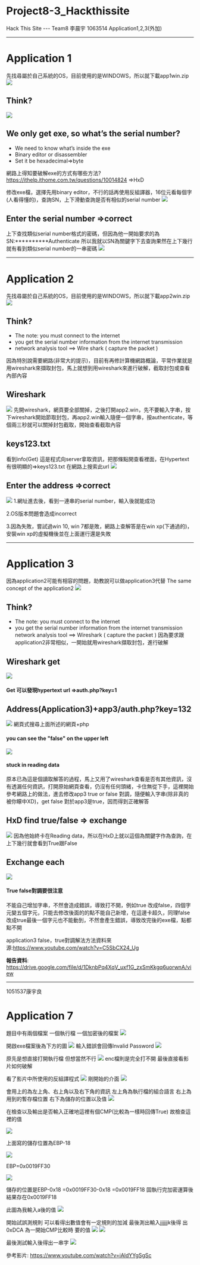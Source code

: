 # Project8-3_Hackthissite
Hack This Site --- Team8
李晨宇 1063514 Application1,2,3(外加)


---

# Application 1

先找尋屬於自己系統的OS，目前使用的是WINDOWS，所以就下載app1win.zip
![](https://i.imgur.com/olRptqx.png=60%px)

## Think?
![](https://i.imgur.com/i7Co9xV.png=60%px)

## We only get exe, so what’s the serial number?
* We need to know what’s inside the exe
* Binary editor or disassembler 
* Set it be hexadecimal=>byte


網路上得知要破解exe的方式有哪些方法?
https://ithelp.ithome.com.tw/questions/10014824
=>HxD

修改exe檔，選擇先用binary editor，不行的話再使用反組譯器，16位元看每個字(人看得懂的)，查詢SN，上下滑動查詢是否有相似的serial number
![](https://i.imgur.com/TFvrzTN.png)

## Enter the serial number =>correct
上下查找類似serial number格式的密碼，但因為他一開始要求的為SN:**********Authenticate 
所以我就以SN為關鍵字下去查詢果然在上下幾行就有看到類似serial number的一串密碼
![](https://i.imgur.com/xD6TYg8.png)


---

# Application 2
先找尋屬於自己系統的OS，目前使用的是WINDOWS，所以就下載app2win.zip
![](https://i.imgur.com/Qegz0BH.png)
## Think?
* The note: 
   you must connect to the internet
* you get the serial number information from the internet transmission
* network analysis tool ==> Wire shark ( capture the packet )

因為特別說需要網路(非常大的提示)，目前有再修計算機網路概論，平常作業就是用wireshark來擷取封包，馬上就想到用wireshark來進行破解，截取封包或查看內部內容
## Wireshark
![](https://i.imgur.com/C2mj3TE.png)
先開wireshark，網頁要全部關掉，之後打開app2.win，先不要輸入字串，按下wireshark開始節取封包，再app2.win輸入隨便一個字串，按authenticate，等個兩三秒就可以關掉封包截取，開始查看截取內容
## keys123.txt
看到info(Get) 這是程式向server拿取資訊，把那條點開查看裡面，在Hypertext 有很明顯的=>keys123.txt 在網路上搜索此url ![](https://i.imgur.com/mriHO0g.png=50%)

## Enter the address =>correct
![](https://i.imgur.com/wOBgmRW.png)
1.網址進去後，看到一連串的serial number，輸入後就能成功

2.OS版本問題會造成incorrect

3.因為失敗，嘗試過win 10, win 7都是敗，網路上查解答是在win xp(下通過的)，安裝win xp的虛擬機後並在上面運行還是失敗


---

# Application 3
因為application2可能有相容的問題，助教說可以做application3代替
The same concept of the application2
![](https://i.imgur.com/jsr91YC.png=50%px)
## Think?
* The note: you must connect to the internet
* you get the serial number information from the internet transmission network analysis tool ==> Wireshark ( capture the packet )
因為要求跟application2非常相似，一開始就用wireshark擷取封包，進行破解
## Wireshark get
![](https://i.imgur.com/x1iAYDu.png)
#### Get 可以發現hypertext url =>auth.php?key=1
## Address(Application3)+app3/auth.php?key=132
![](https://i.imgur.com/odRfTlN.png)
網頁式搜尋上面所述的網頁+php
#### you can see the "false" on the upper left

![](https://i.imgur.com/0kpUv04.png)
#### stuck in reading data
原本已為這是個讀取解答的過程，馬上又用了wireshark查看是否有其他資訊，沒有透漏任何資訊，打開原始網頁查看，仍沒有任何頭緒，卡住無從下手，這裡開始參考網路上的做法，進去修改app3 true or false 對調，隨便輸入字串(除非真的被你矇中XD)，get false 對於app3是true，因而得到正確解答
## HxD find true/false => exchange 
![](https://i.imgur.com/RlcSTCK.png)
因為他始終卡在Reading data，所以在HxD上就以這個為關鍵字作為查詢，在上下幾行就會看到True跟False
## Exchange each
![](https://i.imgur.com/jaH9b0V.png)
#### True false對調要很注意
不能自己增加字串，不然會造成錯誤，導致打不開，例如true 改成false，四個字元變五個字元，只能去修改後面的的點不能自己新增，在這邊卡超久，同理false改成true最後一個字元也不能動到，不然會產生錯誤，導致改完後的exe檔，點都點不開

application3 false，true對調解法方法資料來源:https://www.youtube.com/watch?v=C5SbCX24_Ug


**報告資料**:
https://drive.google.com/file/d/1DknbPq4XqV_uxf1G_zxSmKkgq6uorwnA/view


---
1051537康宇良 

# Application 7
題目中有兩個檔案
一個執行檔
一個加密後的檔案
![](https://i.imgur.com/nsgYDcJ.png)



開啟exe檔案後為下方的圖
![](https://i.imgur.com/fvIrM9s.png)
輸入錯誤會回傳Invalid Password
![](https://i.imgur.com/WvrhbKK.png)

原先是想直接打開執行檔
但想當然不行
![](https://i.imgur.com/dK3Fc0R.png)
enc檔則是完全打不開
最後直接看影片如何破解

看了影片中所使用的反組譯程式
![](https://i.imgur.com/4cajOQH.png)
剛開始的介面
![](https://i.imgur.com/KJa9QlH.png)

會用上的為左上角、右上角以及右下角的資訊
左上角為執行檔的組合語言
右上為用到的暫存檔位置
右下為儲存的位置以及值
![](https://i.imgur.com/HCjiA9v.png)

在檢查以及輸出是否輸入正確地這裡有個CMP(比較為一樣時回傳True)
故檢查這裡的值

![](https://i.imgur.com/8e073hf.png)

上面寫的儲存位置為EBP-18

![](https://i.imgur.com/kbXXbhW.png)

EBP=0x0019FF30

![](https://i.imgur.com/1yPTOXi.png)


儲存的位置是EBP-0x18
=0x0019FF30-0x18
=0x0019FF18
固執行完加密運算後
結果存在0x0019FF18

此圖為我輸入a後的值
![](https://i.imgur.com/g7bemBh.png)

開始試誤測規則
可以看得出數值會有一定規則的加減
最後測出輸入jjjjjjk後得
出0xDCA
為一開始CMP比較時
要的值
![](https://i.imgur.com/1Sx4X6A.png) ![](https://i.imgur.com/fanvGsG.png)

最後測試輸入後得出一串字
![](https://i.imgur.com/1HFmvlC.png)

參考影片:
https://www.youtube.com/watch?v=iAldYYgSgSc
